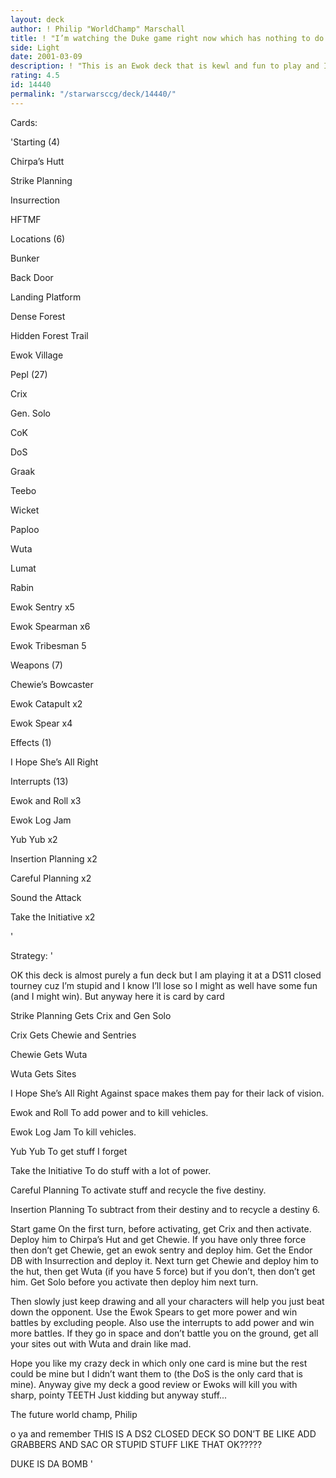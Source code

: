 ```yaml
---
layout: deck
author: ! Philip "WorldChamp" Marschall
title: ! "I’m watching the Duke game right now which has nothing to do with this deck   "
side: Light
date: 2001-03-09
description: ! "This is an Ewok deck that is kewl and fun to play and I’m watching the Duke/NC State basketball game right now which probably means nothing to anyone out there soo....STUFF Read my deck and review it"
rating: 4.5
id: 14440
permalink: "/starwarsccg/deck/14440/"
---
```

Cards: 

'Starting (4)

Chirpa’s Hutt

Strike Planning

Insurrection

HFTMF


Locations (6)

Bunker

Back Door

Landing Platform

Dense Forest

Hidden Forest Trail

Ewok Village


Pepl (27)

Crix

Gen. Solo

CoK

DoS

Graak 

Teebo

Wicket

Paploo

Wuta

Lumat

Rabin

Ewok Sentry x5

Ewok Spearman x6

Ewok Tribesman 5


Weapons (7) 

Chewie’s Bowcaster

Ewok Catapult x2

Ewok Spear x4


Effects (1)

I Hope She’s All Right


Interrupts (13)

Ewok and Roll x3

Ewok Log Jam 

Yub Yub x2

Insertion Planning x2

Careful Planning x2

Sound the Attack

Take the Initiative x2

'

Strategy: '

OK this deck is almost purely a fun deck but I am playing it at a DS11 closed tourney cuz I’m stupid and I know I’ll lose so I might as well have some fun (and I might win). But anyway here it is card by card

Strike Planning Gets Crix and Gen Solo

Crix Gets Chewie and Sentries

Chewie Gets Wuta

Wuta Gets Sites

I Hope She’s All Right Against space makes them pay for their lack of vision.

Ewok and Roll To add power and to kill vehicles.

Ewok Log Jam To kill vehicles.

Yub Yub To get stuff I forget

Take the Initiative To do stuff with a lot of power.

Careful Planning To activate stuff and recycle the  five destiny.

Insertion Planning To subtract from their destiny and to recycle a destiny 6.


Start game On the first turn, before activating, get Crix and then activate. Deploy him to Chirpa’s Hut and get Chewie. If you have only three force then don’t get Chewie, get an ewok sentry and deploy him. Get the Endor DB with Insurrection and deploy it. Next turn get Chewie and deploy him to the hut, then get Wuta (if you have 5 force) but if you don’t, then don’t get him. Get Solo before you activate then deploy him next turn.

Then slowly just keep drawing and all your characters will help you just beat down the opponent. Use the Ewok Spears to get more power and win battles by excluding people. Also use the interrupts to add power and win more battles. If they go in space and don’t battle you on the ground, get all your sites out with Wuta and drain like mad. 

Hope you like my crazy deck in which only one card is mine but the rest could be mine but I didn’t want them to (the DoS is the only card that is mine). Anyway give my deck a good review or Ewoks will kill you with sharp, pointy TEETH Just kidding but anyway stuff...

The future world champ, Philip

o ya and remember THIS IS A DS2 CLOSED DECK SO DON’T BE LIKE ADD GRABBERS AND SAC OR STUPID STUFF LIKE THAT OK?????


DUKE IS DA BOMB  '
